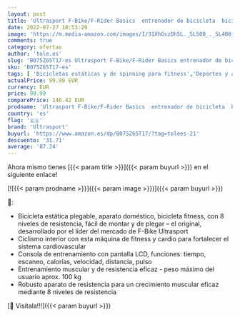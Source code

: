```yaml
---
layout: post
title: 'Ultrasport F-Bike/F-Rider Basics  entrenador de bicicleta  bicicleta estática  ordenador de entrenamiento LCD  bicicleta estática plegable  medición del pulso  8 niveles resistencia  rueda de ajuste'
date: 2022-07-27 18:53:29
image: 'https://m.media-amazon.com/images/I/31XhGszDh5L._SL500_._SL400_.jpg'
comments: true
category: ofertas
author: 'tole.es'
slug: 'B075Z65T17-es Ultrasport F-Bike/F-Rider Basics entrenador de bicicleta...'
sku: 'B075Z65T17-es'
tags: [ 'Bicicletas estáticas y de spinning para fitness','Deportes y aire libre','Fitness y ejercicio','Máquinas de cardio para fitness','bicicleta','ultrasport','🇪🇸', ]
actualPrice: 99.99 EUR
currency: EUR
price: 99.99
comparePrice: 146.42 EUR
prodname: 'Ultrasport F-Bike/F-Rider Basics  entrenador de bicicleta  bicicleta estática  ordenador de entrenamiento LCD  bicicleta estática plegable  medición del pulso  8 niveles resistencia  rueda de ajuste'
country: 'es'
flag: '🇪🇸'
brand: 'Ultrasport'
buyurl: 'https://www.amazon.es/dp/B075Z65T17/?tag=tolees-21'
descuento: '31.71'
average: '87.24'
---
```


Ahora mismo tienes [{{< param title >}}]({{< param buyurl >}}) en el siguiente enlace!

[![{{< param prodname >}}]({{< param image >}})]({{< param buyurl >}})

🔎:

- Bicicleta estática plegable, aparato doméstico, bicicleta fitness, con 8 niveles de resistencia, fácil de montar y de plegar – el original, desarrollado por el líder del mercado de F-Bike Ultrasport
- Ciclismo interior con esta máquina de fitness y cardio para fortalecer el sistema cardiovascular
- Consola de entrenamiento con pantalla LCD, funciones: tiempo, escaneo, calorías, velocidad, distancia, pulso
- Entrenamiento muscular y de resistencia eficaz - peso máximo del usuario aprox. 100 kg
- Robusto aparato de resistencia para un crecimiento muscular eficaz mediante 8 niveles de resistencia

[🛒 Visítala!!!]({{< param buyurl >}})
